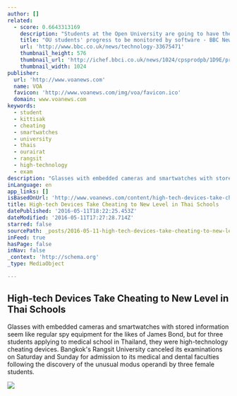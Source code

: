 ```yaml
---
author: []
related:
  - score: 0.6643313169
    description: "Students at the Open University are going to have their progress monitored by software to spot if they need any extra support. The scheme, developed by the OU, has been designed to observe students' paths through courses and engagement with online learning modules."
    title: "OU students' progress to be monitored by software - BBC News"
    url: 'http://www.bbc.co.uk/news/technology-33675471'
    thumbnail_height: 576
    thumbnail_url: 'http://ichef.bbci.co.uk/news/1024/cpsprodpb/1D9E/production/_84528570_openuniversity-4.jpg'
    thumbnail_width: 1024
publisher:
  url: 'http://www.voanews.com'
  name: VOA
  favicon: 'http://www.voanews.com/img/voa/favicon.ico'
  domain: www.voanews.com
keywords:
  - student
  - kittisak
  - cheating
  - smartwatches
  - university
  - thais
  - ourairat
  - rangsit
  - high-technology
  - exam
description: "Glasses with embedded cameras and smartwatches with stored information seem like regular spy equipment for the likes of James Bond, but for three students applying to medical school in Thailand, they were high-technology cheating devices. Bangkok's Rangsit University canceled its examinations on Saturday and Sunday for admission to its medical and dental faculties following the discovery of the unusual modus operandi by three female students."
inLanguage: en
app_links: []
isBasedOnUrl: 'http://www.voanews.com/content/high-tech-devices-take-cheating-to-new-level-in-thai-schools/3324789.html'
title: High-tech Devices Take Cheating to New Level in Thai Schools
datePublished: '2016-05-11T18:22:25.453Z'
dateModified: '2016-05-11T17:27:28.714Z'
starred: false
sourcePath: _posts/2016-05-11-high-tech-devices-take-cheating-to-new-level-in-thai-schools.md
inFeed: true
hasPage: false
inNav: false
_context: 'http://schema.org'
_type: MediaObject

---
```

<article style=""><h1>High-tech Devices Take Cheating to New Level in Thai Schools</h1><p>Glasses with embedded cameras and smartwatches with stored information seem like regular spy equipment for the likes of James Bond, but for three students applying to medical school in Thailand, they were high-technology cheating devices. Bangkok's Rangsit University canceled its examinations on Saturday and Sunday for admission to its medical and dental faculties following the discovery of the unusual modus operandi by three female students.</p><img src="http://gdb.voanews.com/04788A9D-8EDA-4C3D-AED1-2591B7C2D710_cx0_cy46_cw0_mw1024_mh1024_s.jpg" /></article>